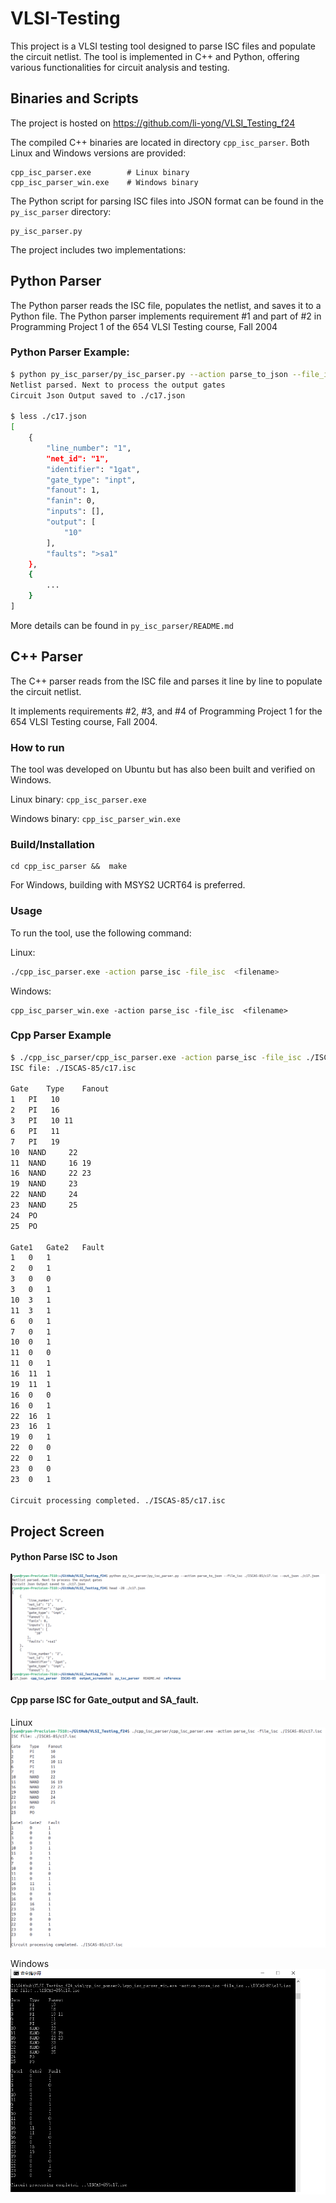 # VLSI-Testing

This project is a VLSI testing tool designed to parse ISC files and populate the circuit netlist. The tool is implemented in C++ and Python, offering various functionalities for circuit analysis and testing.

## Binaries and Scripts 
The project is hosted on https://github.com/li-yong/VLSI_Testing_f24

The compiled C++ binaries are located in directory `cpp_isc_parser`. Both Linux and Windows versions are provided:

```
cpp_isc_parser.exe        # Linux binary
cpp_isc_parser_win.exe    # Windows binary
```

The Python script for parsing ISC files into JSON format can be found in the `py_isc_parser` directory:
```
py_isc_parser.py 
```

The project includes two implementations:
## Python Parser
The Python parser reads the ISC file, populates the netlist, and saves it to a Python file.
The Python parser implements requirement #1 and part of #2 in Programming Project 1 of the 654 VLSI Testing course, Fall 2004

### Python Parser Example:
```bash
$ python py_isc_parser/py_isc_parser.py --action parse_to_json --file_isc ./ISCAS-85/c17.isc  --out_json ./c17.json
Netlist parsed. Next to process the output gates
Circuit Json Output saved to ./c17.json

$ less ./c17.json
[
    {
        "line_number": "1",
        "net_id": "1",
        "identifier": "1gat",
        "gate_type": "inpt",
        "fanout": 1,
        "fanin": 0,
        "inputs": [],
        "output": [
            "10"
        ],
        "faults": ">sa1"
    },
    {
        ...
    }
]
```

More details can be found in `py_isc_parser/README.md`

## C++ Parser 
The C++ parser reads from the ISC file and parses it line by line to populate the circuit netlist.

It implements requirements #2, #3, and #4 of Programming Project 1 for the 654 VLSI Testing course, Fall 2004.

### How to run
The tool was developed on Ubuntu but has also been built and verified on Windows.

Linux binary:   `cpp_isc_parser.exe`

Windows binary: `cpp_isc_parser_win.exe`

### Build/Installation
```
cd cpp_isc_parser &&  make 
```

For Windows, building with MSYS2 UCRT64 is preferred.


### Usage
To run the tool, use the following command:

Linux:
```sh
./cpp_isc_parser.exe -action parse_isc -file_isc  <filename>
```

Windows:
```
cpp_isc_parser_win.exe -action parse_isc -file_isc  <filename>
```

### Cpp Parser Example
```bash
$ ./cpp_isc_parser/cpp_isc_parser.exe -action parse_isc -file_isc ./ISCAS-85/c17.isc 
ISC file: ./ISCAS-85/c17.isc

Gate	Type	Fanout
1	PI	 10
2	PI	 16
3	PI	 10 11
6	PI	 11
7	PI	 19
10	NAND	 22
11	NAND	 16 19
16	NAND	 22 23
19	NAND	 23
22	NAND	 24
23	NAND	 25
24	PO	
25	PO	

Gate1	Gate2	Fault
1	0	1
2	0	1
3	0	0
3	0	1
10	3	1
11	3	1
6	0	1
7	0	1
10	0	1
11	0	0
11	0	1
16	11	1
19	11	1
16	0	0
16	0	1
22	16	1
23	16	1
19	0	1
22	0	0
22	0	1
23	0	0
23	0	1

Circuit processing completed. ./ISCAS-85/c17.isc
```

## Project Screen
#### Python Parse ISC to Json
![Python Parse ISC to Json](./output_screenshot/python_parse_isc_to_json.png)


#### Cpp parse ISC for Gate_output and SA_fault.
Linux
![cpp_linux](./output_screenshot/cpp_linux_screenshot.png)

Windows
![cpp_win](./output_screenshot/cpp_windows_run.png)